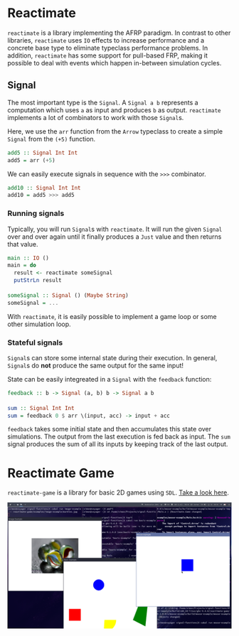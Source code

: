 # Reactimate

`reactimate` is a library implementing the AFRP paradigm. In contrast to other libraries, `reactimate` uses `IO` effects to increase performance and a concrete base type to eliminate typeclass performance problems. In addition, `reactimate` has some support for pull-based FRP, making it possible to deal with events which happen in-between simulation cycles.

## Signal

The most important type is the `Signal`. A `Signal a b` represents a computation which uses `a` as input and produces `b` as output. `reactimate` implements a lot of combinators to work with those `Signal`s.

Here, we use the `arr` function from the `Arrow` typeclass to create a simple `Signal` from the `(+5)` function.
```haskell
add5 :: Signal Int Int
add5 = arr (+5)
```

We can easily execute signals in sequence with the `>>>` combinator.
```haskell
add10 :: Signal Int Int
add10 = add5 >>> add5
```

### Running signals

Typically, you will run `Signal`s with `reactimate`. It will run the given `Signal` over and over again until it finally produces a `Just` value and then returns that value.
```haskell
main :: IO ()
main = do
  result <- reactimate someSignal
  putStrLn result

someSignal :: Signal () (Maybe String)
someSignal = ...
```

With `reactimate`, it is easily possible to implement a game loop or some other simulation loop.

### Stateful signals

`Signal`s can store some internal state during their execution. In general, `Signal`s do **not** produce the same output for the same input!

State can be easily integreated in a `Signal` with the `feedback` function:
```haskell
feedback :: b -> Signal (a, b) b -> Signal a b

sum :: Signal Int Int
sum = feedback 0 $ arr \(input, acc) -> input + acc
```

`feedback` takes some initial state and then accumulates this state over simulations. The output from the last execution is fed back as input. The `sum` signal produces the sum of all its inputs by keeping track of the last output.

# Reactimate Game

`reactimate-game` is a library for basic 2D games using `SDL`. [Take a look here](reactimate-game).

![reactimate-games examples](reactimate-game/screenshot.png)
